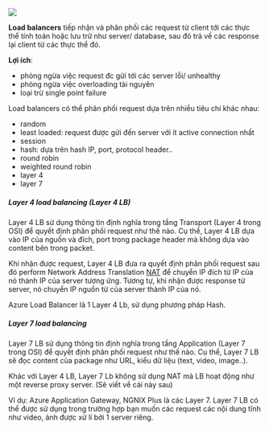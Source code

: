 ![](https://camo.githubusercontent.com/21caea3d7f67f451630012f657ae59a56709365c/687474703a2f2f692e696d6775722e636f6d2f6838316e39694b2e706e67)

**Load balancers** tiếp nhận và phân phối các request từ client tới các
thực thể tính toán hoặc lưu trữ như server/ database, sau đó trả về các
response lại client từ các thực thể đó.

**Lợi ích**:
* phòng ngừa việc request đc gửi tới các server lỗi/ unhealthy
* phòng ngừa việc overloading tài nguyên
* loại trừ single point failure

Load balancers có thể phân phối request dựa trên nhiều tiêu chí khác nhau:

* random
* least loaded: request được gửi đến server với ít active connection nhất
* session
* hash: dựa trên hash IP, port, protocol header..
* round robin
* weighted round robin
* layer 4
* layer 7

##### Layer 4 load balancing (Layer 4 LB)

Layer 4 LB sử dụng thông tin định nghĩa trong tầng Transport (Layer 4 trong OSI)
để quyết định phân phối request như thế nào. Cụ thể, Layer 4 LB dựa vào
IP của nguồn và đích, port trong package header mà không dựa vào content bên trong packet.

Khi nhận được request, Layer 4 LB đưa ra quyết định phân phối request sau đó
perform Network Address Translation [NAT](https://www.youtube.com/watch?v=QBqPzHEDzvo) để chuyển IP đích từ IP của nó thành
IP của server tương ứng. Tương tự, khi nhận được response từ server, nó chuyển IP nguồn
từ của server thành IP của nó.

Azure Load Balancer là 1 Layer 4 Lb, sử dụng phương pháp Hash.

##### Layer 7 load balancing
Layer 7 LB sử dụng thông tin định nghĩa trong tầng Application (Layer 7 trong OSI)
để quyết định phân phối request như thế nào. Cụ thể, Layer 7 LB sẽ đọc content của package như
URL, kiểu dữ liệu (text, video, image..).

Khác với Layer 4 LB, Layer 7 Lb không sử dụng NAT mà LB hoạt động như một reverse proxy server. (Sẽ viết về cái này sau)

Ví dụ: Azure Application Gateway, NGNIX Plus là các Layer 7.
Layer 7 LB có thể được sử dụng trong trường hợp bạn muốn các request các nội dung
tĩnh như video, ảnh được xử lí bởi 1 server riêng.







